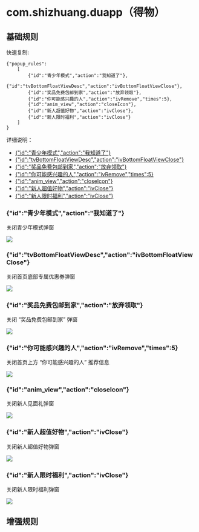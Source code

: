 # com.shizhuang.duapp（得物）

## 基础规则

快速复制:
```
{"popup_rules":
    [
        {"id":"青少年模式","action":"我知道了"},
        {"id":"tvBottomFloatViewDesc","action":"ivBottomFloatViewClose"},
        {"id":"奖品免费包邮到家","action":"放弃领取"},
        {"id":"你可能感兴趣的人","action":"ivRemove","times":5},
        {"id":"anim_view","action":"closeIcon"},
        {"id":"新人超值好物","action":"ivClose"},
        {"id":"新人限时福利","action":"ivClose"}
    ]
}
```
详细说明：
- [{"id":"青少年模式","action":"我知道了"}](#id青少年模式action我知道了)
- [{"id":"tvBottomFloatViewDesc","action":"ivBottomFloatViewClose"}](#idtvbottomfloatviewdescactionivbottomfloatviewclose)
- [{"id":"奖品免费包邮到家","action":"放弃领取"}](#id奖品免费包邮到家action放弃领取)
- [{"id":"你可能感兴趣的人","action":"ivRemove","times":5}](#id你可能感兴趣的人actionivremovetimes5)
- [{"id":"anim_view","action":"closeIcon"}](#idanim_viewactioncloseicon)
- [{"id":"新人超值好物","action":"ivClose"}](#id新人超值好物actionivclose)
- [{"id":"新人限时福利","action":"ivClose"}](#id新人限时福利actionivclose)

### {"id":"青少年模式","action":"我知道了"}
关闭青少年模式弹窗

![](./assets/青少年模式.jpg)

### {"id":"tvBottomFloatViewDesc","action":"ivBottomFloatViewClose"}
关闭首页底部专属优惠券弹窗

![](./assets/首页底部专属优惠券弹窗.jpg)

### {"id":"奖品免费包邮到家","action":"放弃领取"}
关闭 “奖品免费包邮到家” 弹窗

![](./assets/奖品免费包邮到家.jpg)

### {"id":"你可能感兴趣的人","action":"ivRemove","times":5}
关闭首页上方 “你可能感兴趣的人” 推荐信息

![](./assets/你可能感兴趣的人.jpg)

### {"id":"anim_view","action":"closeIcon"}
关闭新人见面礼弹窗

![](./assets/新人见面礼弹窗.jpg)

### {"id":"新人超值好物","action":"ivClose"}
关闭新人超值好物弹窗

![](./assets/新人超值好物弹窗.jpg)

### {"id":"新人限时福利","action":"ivClose"}
关闭新人限时福利弹窗

![](./assets/新人限时福利弹窗.jpg)

## 增强规则
